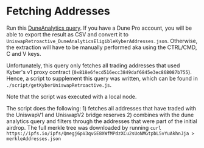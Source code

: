 # Fetching Addresses

Run this [DuneAnalytics query](https://explore.duneanalytics.com/queries/10167/source). If you have a Dune Pro account, you will be able to export the result as CSV and convert it to `UniswapRetroactive_DuneAnalyticsEligibleKyberAddresses.json`. Otherwise, the extraction will have to be manually performed aka using the CTRL/CMD, C and V keys.

Unfortunately, this query only fetches all trading addresses that used Kyber's v1 proxy contract (`0x818e6fecd516ecc3849daf6845e3ec868087b755`). Hence, a script to supplement this query was written, which can be found in `./script/getKyberUniswapRetroactive.js`.

Note that the script was executed with a local node.

The script does the following:
    1) fetches all addresses that have traded with the UniswapV1 and UniswapV2 bridge reserves
    2) combines with the dune analytics query and filters through the addresses that were part of the initial airdrop. The full merkle tree was downloaded by running `curl https://ipfs.io/ipfs/Qmegj6pV3qvGE8XWfMPdzXCu2sUoNMGtpbL5vYuAkhnJja > merkleAddresses.json`
